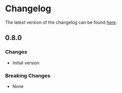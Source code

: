 # Changelog

The latest version of the changelog can be found [here](https://github.com/Azure/bicep-registry-modules/blob/main/avm/res/desktop-virtualization/workspace/CHANGELOG.md).

## 0.8.0

### Changes

- Initial version

### Breaking Changes

- None
